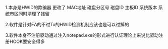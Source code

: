 1.本身是HWID的欺骗器 更改了 MAC地址 磁盘分区号 磁盘ID 主板ID 系统版本 系统市区同时清理了残留

2.软件是针对EA的不过Tx的HWID检测机制应该也是可以过掉的

3.软件本身不注册驱动通过注入notepad.exe的形式进行认证理论上来说比驱动注册HOOK要安全得多
